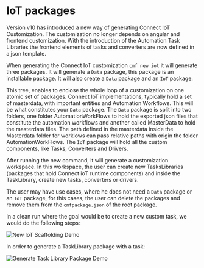 # IoT packages

Version v10 has introduced a new way of generating Connect IoT Customization. The customization no longer depends on angular and frontend customization. With the introduction of the Automation Task Libraries the frontend elements of tasks and converters are now defined in a json template.

When generating the Connect IoT customization `cmf new iot` it will generate three packages. It will generate a `Data` package, this package is an installable package. It will also create a `Data` package and an `IoT` package.

This tree, enables to enclose the whole loop of a customization on one atomic set of packages. Connect IoT implementations, typically hold a set of masterdata, with important entities and Automation Workflows. This will be what constitutes your `Data` package. The `Data` package is split into two folders, one folder AutomationWorkFlows to hold the exported json files that constitute the automation workflows and another called MasterData to hold the masterdata files. The path defined in the masterdata inside the Masterdata folder for worklows can pass relative paths with origin the folder AutomationWorkFlows. The `IoT` package will hold all the custom components, like Tasks, Converters and Drivers.

After running the new command, it will generate a customization workspace. In this workspace, the user can create new TasksLibraries (packages that hold Connect ioT runtime components) and inside the TaskLibrary, create new tasks, converters or drivers.

The user may have use cases, where he does not need a `Data` package or an `IoT` package, for this cases, the user can delete the packages and remove them from the `cmfpackage.json` of the root package.

In a clean run where the goal would be to create a new custom task, we would do the following steps:

![New IoT Scaffolding Demo](../images/iot/cmf_new_iot.gif "New IoT Scaffolding")

In order to generate a TaskLibrary package with a task:

![Generate Task Library Package Demo](../images/iot/generate_tasklibrary.gif "Generate Task Library Package")
